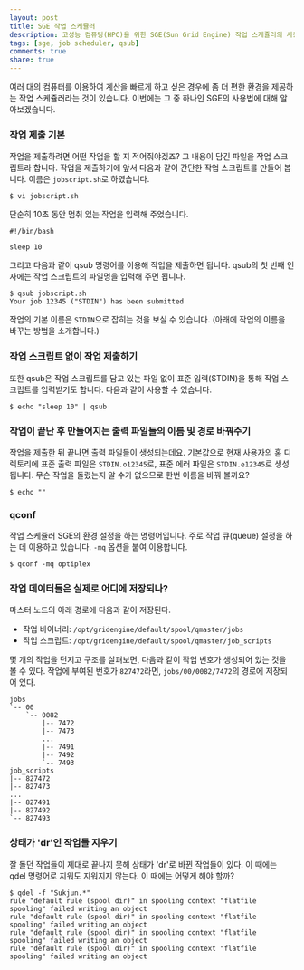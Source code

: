 ```yaml
---
layout: post
title: SGE 작업 스케쥴러
description: 고성능 컴퓨팅(HPC)을 위한 SGE(Sun Grid Engine) 작업 스케쥴러의 사용법을 알아봅니다.
tags: [sge, job scheduler, qsub]
comments: true
share: true
---
```


여러 대의 컴퓨터를 이용하여 계산을 빠르게 하고 싶은 경우에 좀 더 편한 환경을 제공하는 작업 스케쥴러라는 것이 있습니다.
이번에는 그 중 하나인 SGE의 사용법에 대해 알아보겠습니다.

### 작업 제출 기본

작업을 제출하려면 어떤 작업을 할 지 적어줘야겠죠? 그 내용이 담긴 파일을 작업 스크립트라 합니다. 작업을 제출하기에 앞서
다음과 같이 간단한 작업 스크립트를 만들어 봅니다. 이름은 `jobscript.sh`로 하였습니다.

```
$ vi jobscript.sh
```

단순히 10초 동안 멈춰 있는 작업을 입력해 주었습니다.

```
#!/bin/bash

sleep 10
```

그리고 다음과 같이 qsub 명령어를 이용해 작업을 제출하면 됩니다. qsub의 첫 번째 인자에는 작업 스크립트의 파일명을 입력해
주면 됩니다.

```
$ qsub jobscript.sh
Your job 12345 ("STDIN") has been submitted
```

작업의 기본 이름은 `STDIN`으로 잡히는 것을 보실 수 있습니다. (아래에 작업의 이름을 바꾸는 방법을 소개합니다.)

### 작업 스크립트 없이 작업 제출하기

또한 qsub은 작업 스크립트를 담고 있는 파일 없이 표준 입력(STDIN)을 통해 작업 스크립트를 입력받기도 합니다. 다음과 같이
사용할 수 있습니다.

```
$ echo "sleep 10" | qsub
```

### 작업이 끝난 후 만들어지는 출력 파일들의 이름 및 경로 바꿔주기

작업을 제출한 뒤 끝나면 출력 파일들이 생성되는데요. 기본값으로 현재 사용자의 홈 디렉토리에 표준 출력 파일은
`STDIN.o12345`로, 표준 에러 파일은 `STDIN.e12345`로 생성됩니다. 무슨 작업을 돌렸는지 알 수가 없으므로 한번 이름을 바꿔
볼까요?

```
$ echo ""
```


### qconf

작업 스케쥴러 SGE의 환경 설정을 하는 명령어입니다. 주로 작업 큐(queue) 설정을 하는 데 이용하고 있습니다. `-mq` 옵션을
붙여 이용합니다.

```
$ qconf -mq optiplex
```

### 작업 데이터들은 실제로 어디에 저장되나?

마스터 노드의 아래 경로에 다음과 같이 저장된다.

* 작업 바이너리: `/opt/gridengine/default/spool/qmaster/jobs`
* 작업 스크립트: `/opt/gridengine/default/spool/qmaster/job_scripts`

몇 개의 작업을 던지고 구조를 살펴보면, 다음과 같이 작업 번호가 생성되어 있는 것을 볼 수 있다. 작업에 부여된 번호가
`827472`라면, `jobs/00/0082/7472`의 경로에 저장되어 있다.

```
jobs
`-- 00
    `-- 0082
        |-- 7472
        |-- 7473
        ...
        |-- 7491
        |-- 7492
        `-- 7493
job_scripts
|-- 827472
|-- 827473
...
|-- 827491
|-- 827492
`-- 827493
```

### 상태가 'dr'인 작업들 지우기

잘 돌던 작업들이 제대로 끝나지 못해 상태가 'dr'로 바뀐 작업들이 있다. 이 때에는 qdel 명령어로 지워도 지워지지 않는다.
이 때에는 어떻게 해야 할까?

```
$ qdel -f "Sukjun.*"
rule "default rule (spool dir)" in spooling context "flatfile spooling" failed writing an object
rule "default rule (spool dir)" in spooling context "flatfile spooling" failed writing an object
rule "default rule (spool dir)" in spooling context "flatfile spooling" failed writing an object
rule "default rule (spool dir)" in spooling context "flatfile spooling" failed writing an object
```
